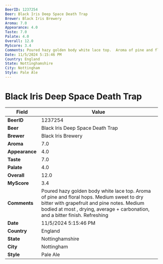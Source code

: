 ```yaml
---
BeerID: 1237254
Beer: Black Iris Deep Space Death Trap
Brewer: Black Iris Brewery
Aroma: 7.0
Appearance: 4.0
Taste: 7.0
Palate: 4.0
Overall: 12.0
MyScore: 3.4
Comments: Poured hazy golden body white lace top.  Aroma of pine and floral hops. Medium sweet to dry bitter with grapefruit and pine notes. Medium bodied at most , drying, average + carbonation,  and a bitter finish. Refreshing
Date: 11/5/2024 5:15:46 PM
Country: England
State: Nottinghamshire
City: Nottingham
Style: Pale Ale
---
```


# Black Iris Deep Space Death Trap

| Field         | Value |
|---------------|-------|
| **BeerID** | 1237254 |
| **Beer** | Black Iris Deep Space Death Trap |
| **Brewer** | Black Iris Brewery |
| **Aroma** | 7.0 |
| **Appearance** | 4.0 |
| **Taste** | 7.0 |
| **Palate** | 4.0 |
| **Overall** | 12.0 |
| **MyScore** | 3.4 |
| **Comments** | Poured hazy golden body white lace top.  Aroma of pine and floral hops. Medium sweet to dry bitter with grapefruit and pine notes. Medium bodied at most , drying, average + carbonation,  and a bitter finish. Refreshing  |
| **Date** | 11/5/2024 5:15:46 PM |
| **Country** | England |
| **State** | Nottinghamshire |
| **City** | Nottingham |
| **Style** | Pale Ale |
